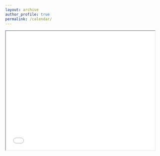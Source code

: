 ```yaml
---
layout: archive
author_profile: true
permalink: /calendar/
---
```

<style>
    #myFrame { width:50vw; height:40vw; }
</style>

<iframe src="../calendarframe/" id="myFrame">
</iframe>
<!--
<iframe frameborder="no" border="0" marginwidth="0" marginheight="0" src="../calendarframe/"></iframe>
-->

